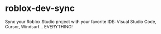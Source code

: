 # roblox-dev-sync
Sync your Roblox Studio project with your favorite IDE: Visual Studio Code, Cursor, Windsurf... EVERYTHING!
